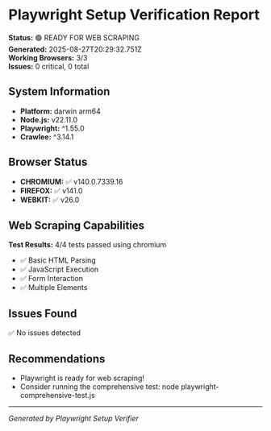 # Playwright Setup Verification Report

**Status:** 🟢 READY FOR WEB SCRAPING  
**Generated:** 2025-08-27T20:29:32.751Z  
**Working Browsers:** 3/3  
**Issues:** 0 critical, 0 total

## System Information

- **Platform:** darwin arm64
- **Node.js:** v22.11.0
- **Playwright:** ^1.55.0
- **Crawlee:** ^3.14.1

## Browser Status

- **CHROMIUM:** ✅ v140.0.7339.16
- **FIREFOX:** ✅ v141.0
- **WEBKIT:** ✅ v26.0

## Web Scraping Capabilities


**Test Results:** 4/4 tests passed using chromium

- ✅ Basic HTML Parsing
- ✅ JavaScript Execution
- ✅ Form Interaction
- ✅ Multiple Elements


## Issues Found

✅ No issues detected

## Recommendations

- Playwright is ready for web scraping!
- Consider running the comprehensive test: node playwright-comprehensive-test.js

---
*Generated by Playwright Setup Verifier*
